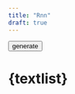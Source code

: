 ```yaml
---
title: "Rnn"
draft: true
---
```


<button id="myButton">generate</button>
#  {textlist}
<script src="https://ajax.googleapis.com/ajax/libs/jquery/3.3.1/jquery.min.js"></script>
<script>
    $('#myButton').click(function() {
        $("div.loader").show();
        $.ajax({
            type:'POST',
            url: "/generate",
            dataType:"html",
            success: function(response){
                //console.log(response)
                var data = response.split("\n");
                //console.log(data)
                var list_html = "<ul style='list-style: none;'>";
                for( var i=0; i <data.length; i++) {
                   list_html += "<li>" + data[i] + "</li>";
                }
                list_html += "</ul>"
                $("div.loader").hide();
                $("#textlist").html(list_html);
            }
    });
    });
</script>